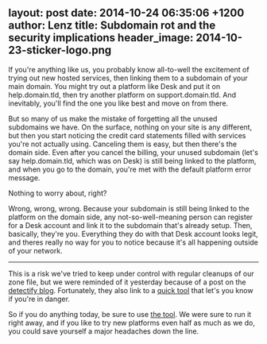 layout: post
date: 2014-10-24 06:35:06 +1200
author: Lenz
title: Subdomain rot and the security implications
header_image: 2014-10-23-sticker-logo.png
----

<!-- excerpt -->

If you're anything like us, you probably know all-to-well the excitement of trying out new hosted services, then linking them to a subdomain of your main domain. You might try out a platform like Desk and put it on help.domain.tld, then try another platform on support.domain.tld. And inevitably, you'll find the one you like best and move on from there. 

But so many of us make the mistake of forgetting all the unused subdomains we have. On the surface, nothing on your site is any different, but then you start noticing the credit card statements filled with services you're not actually using. Canceling them is easy, but then there's the domain side. Even after you cancel the billing, your unused subdomain (let's say help.domain.tld, which was on Desk) is still being linked to the platform, and when you go to the domain, you're met with the default platform error message. 

Nothing to worry about, right?

<!-- /excerpt -->

Wrong, wrong, wrong. Because your subdomain is still being linked to the platform on the domain side, any not-so-well-meaning person can register for a Desk account and link it to the subdomain that's already setup. Then, basically, they're you. Everything they do with that Desk account looks legit, and theres really no way for you to notice because it's all happening outside of your network.

***

This is a risk we've tried to keep under control with regular cleanups of our zone file, but we were reminded of it yesterday because of a post on the [detectify blog](http://blog.detectify.com/post/100600514143/hostile-subdomain-takeover-using-heroku-github-desk). Fortunately, they also link to a [quick tool](https://redoctober.detectify.com) that let's you know if you're in danger.

So if you do anything today, be sure to use [the tool](https://redoctober.detectify.com). We were sure to run it right away, and if you like to try new platforms even half as much as we do, you could save yourself a major headaches down the line.

